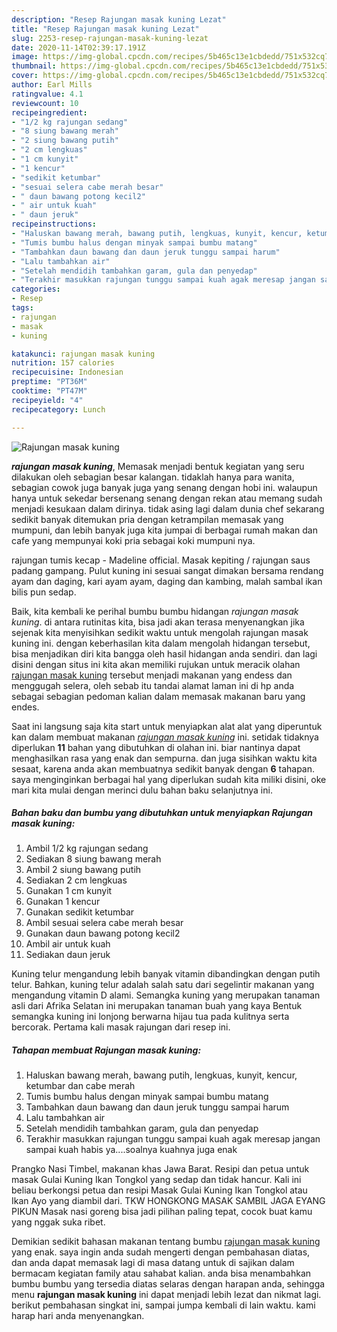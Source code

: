 ```yaml
---
description: "Resep Rajungan masak kuning Lezat"
title: "Resep Rajungan masak kuning Lezat"
slug: 2253-resep-rajungan-masak-kuning-lezat
date: 2020-11-14T02:39:17.191Z
image: https://img-global.cpcdn.com/recipes/5b465c13e1cbdedd/751x532cq70/rajungan-masak-kuning-foto-resep-utama.jpg
thumbnail: https://img-global.cpcdn.com/recipes/5b465c13e1cbdedd/751x532cq70/rajungan-masak-kuning-foto-resep-utama.jpg
cover: https://img-global.cpcdn.com/recipes/5b465c13e1cbdedd/751x532cq70/rajungan-masak-kuning-foto-resep-utama.jpg
author: Earl Mills
ratingvalue: 4.1
reviewcount: 10
recipeingredient:
- "1/2 kg rajungan sedang"
- "8 siung bawang merah"
- "2 siung bawang putih"
- "2 cm lengkuas"
- "1 cm kunyit"
- "1 kencur"
- "sedikit ketumbar"
- "sesuai selera cabe merah besar"
- " daun bawang potong kecil2"
- " air untuk kuah"
- " daun jeruk"
recipeinstructions:
- "Haluskan bawang merah, bawang putih, lengkuas, kunyit, kencur, ketumbar dan cabe merah"
- "Tumis bumbu halus dengan minyak sampai bumbu matang"
- "Tambahkan daun bawang dan daun jeruk tunggu sampai harum"
- "Lalu tambahkan air"
- "Setelah mendidih tambahkan garam, gula dan penyedap"
- "Terakhir masukkan rajungan tunggu sampai kuah agak meresap jangan sampai kuah habis ya....soalnya kuahnya juga enak"
categories:
- Resep
tags:
- rajungan
- masak
- kuning

katakunci: rajungan masak kuning 
nutrition: 157 calories
recipecuisine: Indonesian
preptime: "PT36M"
cooktime: "PT47M"
recipeyield: "4"
recipecategory: Lunch

---
```



![Rajungan masak kuning](https://img-global.cpcdn.com/recipes/5b465c13e1cbdedd/751x532cq70/rajungan-masak-kuning-foto-resep-utama.jpg)

<b><i>rajungan masak kuning</i></b>, Memasak menjadi bentuk kegiatan yang seru dilakukan oleh sebagian besar kalangan. tidaklah hanya para wanita, sebagian cowok juga banyak juga yang senang dengan hobi ini. walaupun hanya untuk sekedar bersenang senang dengan rekan atau memang sudah menjadi kesukaan dalam dirinya. tidak asing lagi dalam dunia chef sekarang sedikit banyak ditemukan pria dengan ketrampilan memasak yang mumpuni, dan lebih banyak juga kita jumpai di berbagai rumah makan dan cafe yang mempunyai koki pria sebagai koki mumpuni nya.

rajungan tumis kecap - Madeline official. Masak kepiting / rajungan saus padang gampang. Pulut kuning ini sesuai sangat dimakan bersama rendang ayam dan daging, kari ayam ayam, daging dan kambing, malah sambal ikan bilis pun sedap.

Baik, kita kembali ke perihal bumbu bumbu hidangan <i>rajungan masak kuning</i>. di antara rutinitas kita, bisa jadi akan terasa menyenangkan jika sejenak kita menyisihkan sedikit waktu untuk mengolah rajungan masak kuning ini. dengan keberhasilan kita dalam mengolah hidangan tersebut, bisa menjadikan diri kita bangga oleh hasil hidangan anda sendiri. dan lagi disini dengan situs ini kita akan memiliki rujukan untuk meracik olahan <u>rajungan masak kuning</u> tersebut menjadi makanan yang endess dan menggugah selera, oleh sebab itu tandai alamat laman ini di hp anda sebagai sebagian pedoman kalian dalam memasak makanan baru yang endes.


Saat ini langsung saja kita start untuk menyiapkan alat alat yang diperuntuk kan dalam membuat makanan <u><i>rajungan masak kuning</i></u> ini. setidak tidaknya diperlukan <b>11</b> bahan yang dibutuhkan di olahan ini. biar nantinya dapat menghasilkan rasa yang enak dan sempurna. dan juga sisihkan waktu kita sesaat, karena anda akan membuatnya sedikit banyak dengan <b>6</b> tahapan. saya menginginkan berbagai hal yang diperlukan sudah kita miliki disini, oke mari kita mulai dengan merinci dulu bahan baku selanjutnya ini.

<!--inarticleads1-->

##### Bahan baku dan bumbu yang dibutuhkan untuk menyiapkan Rajungan masak kuning:

1. Ambil 1/2 kg rajungan sedang
1. Sediakan 8 siung bawang merah
1. Ambil 2 siung bawang putih
1. Sediakan 2 cm lengkuas
1. Gunakan 1 cm kunyit
1. Gunakan 1 kencur
1. Gunakan sedikit ketumbar
1. Ambil sesuai selera cabe merah besar
1. Gunakan  daun bawang potong kecil2
1. Ambil  air untuk kuah
1. Sediakan  daun jeruk


Kuning telur mengandung lebih banyak vitamin dibandingkan dengan putih telur. Bahkan, kuning telur adalah salah satu dari segelintir makanan yang mengandung vitamin D alami. Semangka kuning yang merupakan tanaman asli dari Afrika Selatan ini merupakan tanaman buah yang kaya Bentuk semangka kuning ini lonjong berwarna hijau tua pada kulitnya serta bercorak. Pertama kali masak rajungan dari resep ini. 

<!--inarticleads2-->

##### Tahapan membuat Rajungan masak kuning:

1. Haluskan bawang merah, bawang putih, lengkuas, kunyit, kencur, ketumbar dan cabe merah
1. Tumis bumbu halus dengan minyak sampai bumbu matang
1. Tambahkan daun bawang dan daun jeruk tunggu sampai harum
1. Lalu tambahkan air
1. Setelah mendidih tambahkan garam, gula dan penyedap
1. Terakhir masukkan rajungan tunggu sampai kuah agak meresap jangan sampai kuah habis ya....soalnya kuahnya juga enak


Prangko Nasi Timbel, makanan khas Jawa Barat. Resipi dan petua untuk masak Gulai Kuning Ikan Tongkol yang sedap dan tidak hancur. Kali ini beliau berkongsi petua dan resipi Masak Gulai Kuning Ikan Tongkol atau Ikan Ayo yang diambil dari. TKW HONGKONG MASAK SAMBIL JAGA EYANG PIKUN Masak nasi goreng bisa jadi pilihan paling tepat, cocok buat kamu yang nggak suka ribet. 

Demikian sedikit bahasan makanan tentang bumbu <u>rajungan masak kuning</u> yang enak. saya ingin anda sudah mengerti dengan pembahasan diatas, dan anda dapat memasak lagi di masa datang untuk di sajikan dalam bermacam kegiatan family atau sahabat kalian. anda bisa menambahkan bumbu bumbu yang tersedia diatas selaras dengan harapan anda, sehingga menu <b>rajungan masak kuning</b> ini dapat menjadi lebih lezat dan nikmat lagi. berikut pembahasan singkat ini, sampai jumpa kembali di lain waktu. kami harap hari anda menyenangkan.
